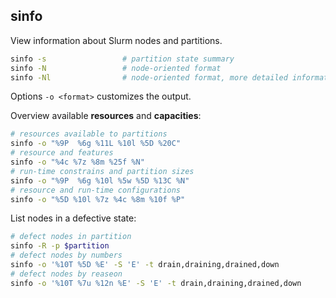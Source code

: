 ## sinfo

View information about Slurm nodes and partitions.

```bash
sinfo -s                 # partition state summary
sinfo -N                 # node-oriented format
sinfo -Nl                # node-oriented format, more detailed information
```

Options `-o <format>` customizes the output.

Overview available **resources** and **capacities**:

```bash
# resources available to partitions
sinfo -o "%9P  %6g %11L %10l %5D %20C"
# resource and features
sinfo -o "%4c %7z %8m %25f %N"
# run-time constrains and partition sizes
sinfo -o "%9P  %6g %10l %5w %5D %13C %N"
# resource and run-time configurations
sinfo -o "%5D %10l %7z %4c %8m %10f %P"
```

List nodes in a defective state:

```bash
# defect nodes in partition
sinfo -R -p $partition
# defect nodes by numbers
sinfo -o '%10T %5D %E' -S 'E' -t drain,draining,drained,down
# defect nodes by reaseon
sinfo -o '%10T %7u %12n %E' -S 'E' -t drain,draining,drained,down
```
